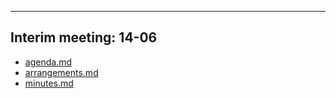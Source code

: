 

---

## Interim meeting: 14-06

- [agenda.md](agenda.md)
- [arrangements.md](arrangements.md)
- [minutes.md](minutes.md)